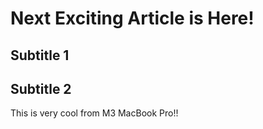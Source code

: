 # Next Exciting Article is Here!

## Subtitle 1

## Subtitle 2

This is very cool from M3 MacBook Pro!!
